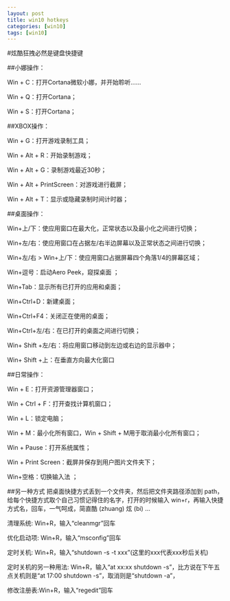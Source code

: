 ```yaml
---
layout: post 
title: win10 hotkeys
categories: [win10]
tags: [win10]
---
```


#炫酷狂拽必然是键盘快捷键

##小娜操作：

Win + C：打开Cortana微软小娜，并开始聆听......

Win + Q：打开Cortana；

Win + S：打开Cortana；

##XBOX操作：

Win + G：打开游戏录制工具；

Win + Alt + R：开始录制游戏；

Win + Alt + G：录制游戏最近30秒；

Win + Alt + PrintScreen：对游戏进行截屏；

Win + Alt + T：显示或隐藏录制时间计时器；

##桌面操作：

Win+上/下：使应用窗口在最大化，正常状态以及最小化之间进行切换；

Win+左/右：使应用窗口在占据左/右半边屏幕以及正常状态之间进行切换；

Win+左/右 > Win+上/下：使应用窗口占据屏幕四个角落1/4的屏幕区域；

Win+逗号：启动Aero Peek，窥探桌面 ；

Win+Tab：显示所有已打开的应用和桌面；

Win+Ctrl+D：新建桌面；

Win+Ctrl+F4：关闭正在使用的桌面；

Win+Ctrl+左/右：在已打开的桌面之间进行切换；

Win+ Shift +左/右：将应用窗口移动到左边或右边的显示器中；

Win+ Shift +上：在垂直方向最大化窗口

##日常操作：

Win + E：打开资源管理器窗口；

Win + Ctrl + F：打开查找计算机窗口；

Win + L：锁定电脑；

Win + M：最小化所有窗口，Win + Shift + M用于取消最小化所有窗口；

Win + Pause：打开系统属性；

Win + Print Screen：截屏并保存到用户图片文件夹下；

Win+空格：切换输入法 ；

##另一种方式
把桌面快捷方式丢到一个文件夹，然后把文件夹路径添加到 path，给每个快捷方式取个自己习惯记得住的名字，打开的时候输入 win+r，再输入快捷方式名，回车，一气呵成，简直酷 (zhuang) 炫 (bi) …

清理系统: Win+R，输入“cleanmgr”回车

优化启动项: Win+R，输入“msconfig”回车

定时关机: Win+R，输入“shutdown -s -t xxx”(这里的xxx代表xxx秒后关机)

定时关机的另一种用法: Win+R，输入“at xx:xx shutdown -s”，比方说在下午五点关机则是“at 17:00 shutdown -s”，取消则是“shutdown -a”，

修改注册表:Win+R，输入“regedit”回车
